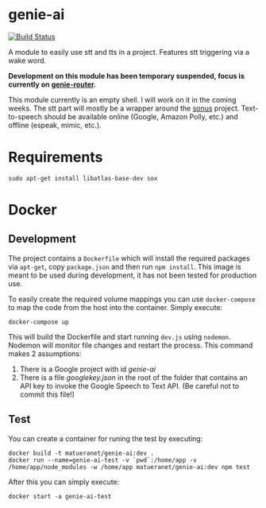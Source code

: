 genie-ai
=================

[![Build Status](https://travis-ci.org/matueranet/genie-ai.svg?branch=develop)](https://travis-ci.org/matueranet/genie-ai)

A module to easily use stt and tts in a project. Features stt triggering via a wake word.

**Development on this module has been temporary suspended, focus is currently on [genie-router](https://github.com/matueranet/genie-router).**

This module currently is an empty shell. I will work on it in the coming weeks. The stt part
will mostly be a wrapper around the [sonus](https://github.com/evancohen/sonus) project. Text-to-speech
should be available online (Google, Amazon Polly, etc.) and offline (espeak, mimic, etc.).

# Requirements

    sudo apt-get install libatlas-base-dev sox

# Docker

## Development

The project contains a `Dockerfile` which will install the required packages via `apt-get`, copy `package.json` and then run `npm install`. This image is meant to be used
during development, it has not been tested for production use.

To easily create the required volume mappings you can use `docker-compose` to map
the code from the host into the container. Simply execute:

    docker-compose up

This will build the Dockerfile and start running `dev.js` using `nodemon`. Nodemon will monitor file changes and restart the process. This command makes 2 assumptions:

1. There is a Google project with id _genie-ai_
2. There is a file _googlekey.json_ in the root of the folder that contains an API key to invoke the Google Speech to Text API. (Be careful not to commit  this file!)

## Test

You can create a container for runing the test by executing:

```
docker build -t matueranet/genie-ai:dev .
docker run --name=genie-ai-test -v `pwd`:/home/app -v /home/app/node_modules -w /home/app matueranet/genie-ai:dev npm test
```

After this you can simply execute:

    docker start -a genie-ai-test
